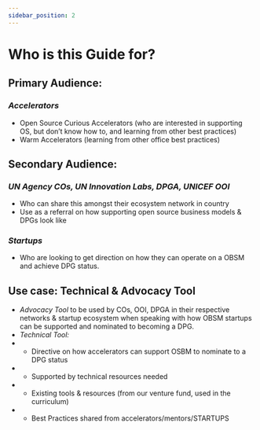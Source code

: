 ```yaml
---
sidebar_position: 2
---
```


# Who is this Guide for?

## Primary Audience:

### _Accelerators_
* Open Source Curious Accelerators (who are interested in supporting OS, but don’t know how to, and learning from other best practices)
* Warm Accelerators (learning from other office best practices)

## Secondary Audience:

### _UN Agency COs, UN Innovation Labs, DPGA, UNICEF OOI_
* Who can share this amongst their ecosystem network in country
* Use as a referral on how supporting open source business models & DPGs look like
### _Startups_
* Who are looking to get direction on how they can operate on a OBSM and achieve DPG status.

## Use case: Technical & Advocacy Tool
* _Advocacy Tool_ to be used by COs, OOI, DPGA in their respective networks & startup ecosystem when speaking with how OBSM startups can be supported and nominated to becoming a DPG.
* _Technical Tool:_
* * Directive on how accelerators can support OSBM to nominate to a DPG status
* * Supported by technical resources needed 
* * Existing tools & resources (from our venture fund, used in the curriculum)
* * Best Practices shared from accelerators/mentors/STARTUPS
